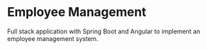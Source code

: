 # Employee Management
Full stack application with Spring Boot and Angular to implement an employee management system.